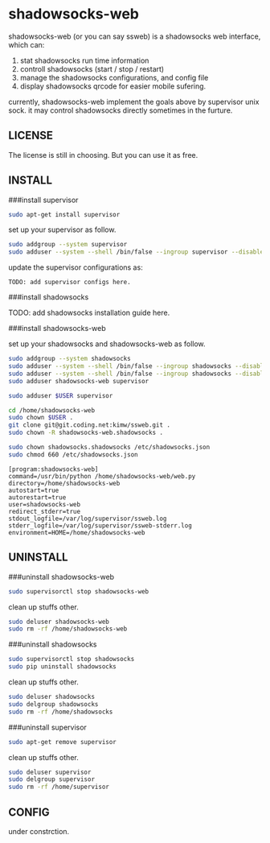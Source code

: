 shadowsocks-web
===============

shadowsocks-web (or you can say ssweb) is a shadowsocks web interface, which can:

1. stat shadowsocks run time information
2. controll shadowsocks (start / stop / restart)
3. manage the shadowsocks configurations, and config file
4. display shadowsocks qrcode for easier mobile sufering.

currently, shadowsocks-web implement the goals above by supervisor unix sock.
it may control shadowsocks directly sometimes in the furture.


LICENSE
-------
The license is still in choosing. But you can use it as free.


INSTALL
-------

###install supervisor

```sh
sudo apt-get install supervisor
```

set up your supervisor as follow.

```sh
sudo addgroup --system supervisor
sudo adduser --system --shell /bin/false --ingroup supervisor --disabled-password --disabled-login supervisor
```

update the supervisor configurations as:

```
TODO: add supervisor configs here.
```


###install shadowsocks

TODO: add shadowsocks installation guide here.


###install shadowsocks-web

set up your shadowsocks and shadowsocks-web as follow.

```sh
sudo addgroup --system shadowsocks
sudo adduser --system --shell /bin/false --ingroup shadowsocks --disabled-password --disabled-login shadowsocks
sudo adduser --system --shell /bin/false --ingroup shadowsocks --disabled-password --disabled-login shadowsocks-web
sudo adduser shadowsocks-web supervisor

sudo adduser $USER supervisor

cd /home/shadowsocks-web
sudo chown $USER .
git clone git@git.coding.net:kimw/ssweb.git .
sudo chown -R shadowsocks-web.shadowsocks .

sudo chown shadowsocks.shadowsocks /etc/shadowsocks.json
sudo chmod 660 /etc/shadowsocks.json
```

```
[program:shadowsocks-web]
command=/usr/bin/python /home/shadowsocks-web/web.py
directory=/home/shadowsocks-web
autostart=true
autorestart=true
user=shadowsocks-web
redirect_stderr=true
stdout_logfile=/var/log/supervisor/ssweb.log
stderr_logfile=/var/log/supervisor/ssweb-stderr.log
environment=HOME=/home/shadowsocks-web
```


UNINSTALL
---------

###uninstall shadowsocks-web

```sh
sudo supervisorctl stop shadowsocks-web
```

clean up stuffs other.

```sh
sudo deluser shadowsocks-web
sudo rm -rf /home/shadowsocks-web
```


###uninstall shadowsocks

```sh
sudo supervisorctl stop shadowsocks
sudo pip uninstall shadowsocks
```

clean up stuffs other.

```sh
sudo deluser shadowsocks
sudo delgroup shadowsocks
sudo rm -rf /home/shadowsocks
```


###uninstall supervisor

```sh
sudo apt-get remove supervisor
```

clean up stuffs other.

```sh
sudo deluser supervisor
sudo delgroup supervisor
sudo rm -rf /home/supervisor
```


CONFIG
------
under constrction.
